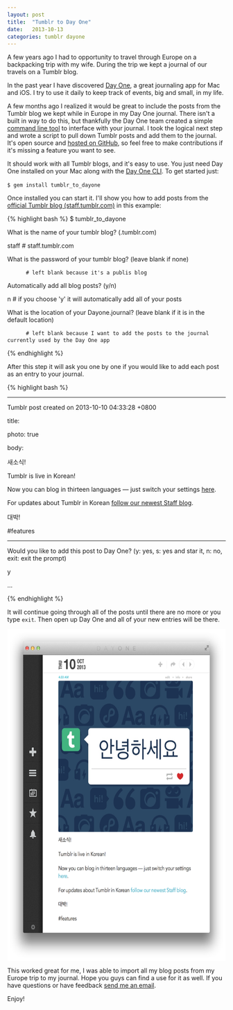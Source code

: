```yaml
---
layout: post
title:  "Tumblr to Day One"
date:   2013-10-13
categories: tumblr dayone
---
```


A few years ago I had to opportunity to travel through Europe on a backpacking trip with my wife. During the trip we kept a journal of our travels on a Tumblr blog.

In the past year I have discovered [Day One](http://dayoneapp.com), a great journaling app for Mac and iOS. I try to use it daily to keep track of events, big and small, in my life.

A few months ago I realized it would be great to include the posts from the Tumblr blog we kept while in Europe in my Day One journal. There isn't a built in way to do this, but thankfully the Day One team created a simple [command line tool](http://dayoneapp.com/tools/cli-man/) to interface with your journal. I took the logical next step and wrote a script to pull down Tumblr posts and add them to the journal. It's open source and [hosted on GitHub](https://github.com/joeymeyer/tumblr_to_dayone), so feel free to make contributions if it's missing a feature you want to see.

It should work with all Tumblr blogs, and it's easy to use. You just need Day One installed on your Mac along with the [Day One CLI](https://dayone.zendesk.com/hc/en-us/articles/200258954-Day-One-Tools). To get started just:

  `$ gem install tumblr_to_dayone`
  
Once installed you can start it. I'll show you how to add posts from the [official Tumblr blog (staff.tumblr.com)](http://staff.tumblr.com) in this example:

{% highlight bash %}
$ tumblr_to_dayone

What is the name of your tumblr blog? (<name>.tumblr.com)

staff     # staff.tumblr.com

What is the password of your tumblr blog? (leave blank if none)

          # left blank because it's a publis blog

Automatically add all blog posts? (y/n)

n         # if you choose 'y' it will automatically add all of your posts

What is the location of your Dayone.journal? (leave blank if it is in the default location)

          # left blank because I want to add the posts to the journal currently used by the Day One app
{% endhighlight %}

After this step it will ask you one by one if you would like to add each post as an entry to your journal.

{% highlight bash %}
- - - - - - - - - - - - - - - - - - - - - - - - - - - - - - 

Tumblr post created on 2013-10-10 04:33:28 +0800

title: <no title>

photo: true

body:

새소식!


Tumblr is live in Korean!


Now you can blog in thirteen languages — just switch your settings [here](https://www.tumblr.com/settings).


For updates about Tumblr in Korean [follow our newest Staff blog](http://hangulteam.tumblr.com/).


대박!


\#features

- - - - - - - - - - - - - - - - - - - - - - - - - - - - - - 

Would you like to add this post to Day One? (y: yes, s: yes and star it, n: no, exit: exit the prompt)

y

...

{% endhighlight %}

It will continue going through all of the posts until there are no more or you type `exit`. Then open up Day One and all of your new entries will be there.

<img src="/img/tumblr_to_dayone.png" style="display: block; margin-left: auto; margin-right: auto;" width=640 height=765 />

This worked great for me, I was able to import all my blog posts from my Europe trip to my journal. Hope you guys can find a use for it as well. If you have questions or have feedback [send me an email](mailto:contact@joeymeyer.com).

Enjoy!


